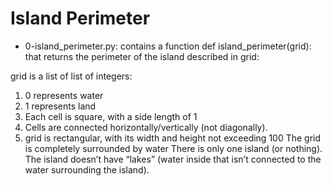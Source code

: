 # Island Perimeter

- 0-island_perimeter.py: contains a function def island_perimeter(grid): that returns the perimeter of the island described in grid:

grid is a list of list of integers:

1. 0 represents water
2. 1 represents land
3. Each cell is square, with a side length of 1
4. Cells are connected horizontally/vertically (not diagonally).
5. grid is rectangular, with its width and height not exceeding 100
The grid is completely surrounded by water
There is only one island (or nothing).
The island doesn’t have “lakes” (water inside that isn’t connected to the water surrounding the island).
